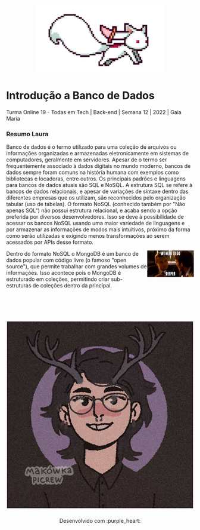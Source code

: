 <h1 align="center">
  <img src="assets/kyubey (1).gif" alt="gif Kyubei" width="350">
</h1>

# Introdução a Banco de Dados

Turma Online 19 - Todas em Tech  | Back-end | Semana 12 | 2022 | Gaia Maria

### Resumo Laura

Banco de dados é o termo utilizado para uma coleção de arquivos ou informações organizadas e armazenadas eletronicamente em sistemas de computadores, geralmente em servidores. Apesar de o termo ser frequentemente associado à dados digitais no mundo moderno, bancos de dados sempre foram comuns na história humana com exemplos como bibliotecas e locadoras, entre outros. 
Os principais padrões e linguagens para bancos de dados atuais são SQL e NoSQL. A estrutura SQL se refere à bancos de dados relacionais, e apesar de variações de síntaxe dentro das diferentes empresas que os utilizam, são reconhecidos pelo organização tabular (uso de tabelas). O formato NoSQL (conhecido também por "Não apenas SQL") não possui estrutura relacional, e acaba sendo a opção preferida por diversos desenvolvedores. Isso se deve à possibilidade de acessar os bancos NoSQL usando uma maior variedade de linguagens e por armazenar as informações de modos mais intuitivos, próximo da forma como serão utilizadas e exigindo menos transformações ao serem acessados por APIs desse formato.

  <img style= "float: right" src="assets/Inception.jpg" alt="Picrew ilustrativo da aluna Laura" width="125">

Dentro do formato NoSQL o MongoDB é um banco de dados popular com código livre (o famoso "open source"), que permite trabalhar com grandes volumes de informações. Isso acontece pois o MongoDB é estruturado em coleções, permitindo criar sub-estruturas de coleções dentro da principal.

<br>
<br>


<h1 align="center">
  <img src="assets/picrew Laura.png" alt="Picrew ilustrativo da aluna Laura" width="500">
</h1>

<p align="center">
Desenvolvido com :purple_heart:  
</p>